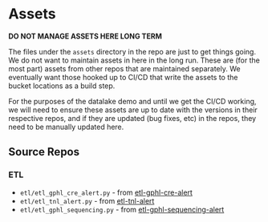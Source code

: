 # Assets

**DO NOT MANAGE ASSETS HERE LONG TERM**

The files under the `assets` directory in the repo are just to get things going.
We do not want to maintain assets in here in the long run. These are (for the
most part) assets from other repos that are maintained separately. We eventually
want those hooked up to CI/CD that write the assets to the bucket locations as a
build step.

For the purposes of the datalake demo and until we get the CI/CD working, we
will need to ensure these assets are up to date with the versions in their
respective repos, and if they are updated (bug fixes, etc) in the repos, they
need to be manually updated here.

## Source Repos

### ETL

-   `etl/etl_gphl_cre_alert.py` - from
    [etl-gphl-cre-alert](https://github.com/cape-ph/etl-gphl-cre-alert)
-   `etl/etl_tnl_alert.py` - from
    [etl-tnl-alert](https://github.com/cape-ph/etl-tnl-alert)
-   `etl/etl_gphl_sequencing.py` - from
    [etl-gphl-sequencing-alert](https://github.com/cape-ph/etl-gphl-sequencing-alert)
